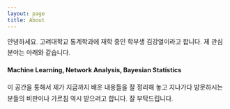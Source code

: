 ```yaml
---
layout: page
title: About
---
```


<div style="font-size: 0.9rem; font-weight:300; line-height: 1.6rem;">

안녕하세요. 고려대학교 통계학과에 재학 중인 학부생 김강열이라고 합니다. 제 관심 분야는 아래와 같습니다.

<p class="message" style="font-size: 0.9rem; font-weight: 700">
Machine Learning, Network Analysis, Bayesian Statistics
</p>

이 공간을 통해서 제가 지금까지 배운 내용들을 잘 정리해 놓고 지나가다 방문하시는 분들의 비판이나
가르침 역시 받으려고 합니다. 잘 부탁드립니다.

</div>
